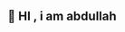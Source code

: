 ##  👋 HI , i am abdullah 

<!--


- 🔭 I’m currently working on  web development 
- 🌱 I’m currently learning javascript 
- 👯 I’m looking to collaborate on my web site 
- 🤔 I’m looking for help with  others
- 💬 Ask me about  my work 
- 📫 How to reach me: 
